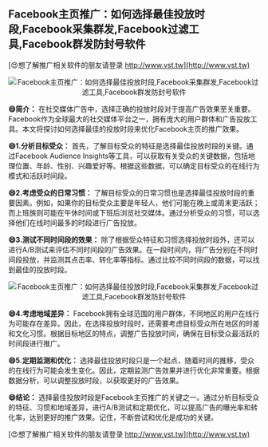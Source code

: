 ## **Facebook主页推广：如何选择最佳投放时段,Facebook采集群发,Facebook过滤工具,Facebook群发防封号软件**

[😍想了解推广相关软件的朋友请登录 http://www.vst.tw](http://www.vst.tw)

 <center><img src="https://vst.tw/MP4/tuiguang/png/1.png" alt="Facebook主页推广：如何选择最佳投放时段,Facebook采集群发,Facebook过滤工具,Facebook群发防封号软件"></center>

**😄简介：**
在社交媒体广告中，选择正确的投放时段对于提高广告效果至关重要。Facebook作为全球最大的社交媒体平台之一，拥有庞大的用户群体和广告投放工具。本文将探讨如何选择最佳的投放时段来优化Facebook主页的推广效果。

**😄1.分析目标受众：**
首先，了解目标受众的特征是选择最佳投放时段的关键。通过Facebook Audience Insights等工具，可以获取有关受众的关键数据，包括地理位置、年龄、性别、兴趣爱好等。根据这些数据，可以确定目标受众的在线行为模式和活跃时间段。

**😄2.考虑受众的日常习惯：**
了解目标受众的日常习惯也是选择最佳投放时段的重要因素。例如，如果你的目标受众主要是年轻人，他们可能在晚上或周末更活跃；而上班族则可能在午休时间或下班后浏览社交媒体。通过分析受众的习惯，可以选择他们在线时间最多的时段进行广告投放。

**😄3.测试不同时间段的效果：**
除了根据受众特征和习惯选择投放时段外，还可以进行A/B测试来评估不同时间段的广告效果。在一段时间内，将广告分别在不同时间段投放，并监测其点击率、转化率等指标。通过比较不同时间段的数据，可以找到最佳的投放时段。

 <center><img src="https://vst.tw/MP4/tuiguang/png/4.png" alt="Facebook主页推广：如何选择最佳投放时段,Facebook采集群发,Facebook过滤工具,Facebook群发防封号软件"></center>

**😄4.考虑地域差异：**
Facebook拥有全球范围的用户群体，不同地区的用户在线行为可能存在差异。因此，在选择投放时段时，还需要考虑目标受众所在地区的时差和文化习惯。根据目标地区的特点，调整广告投放时间，确保在目标受众最活跃的时间段进行推广。

**😄5.定期监测和优化：**
选择最佳投放时段只是一个起点，随着时间的推移，受众的在线行为可能会发生变化。因此，定期监测广告效果并进行优化非常重要。根据数据分析，可以调整投放时段，以获取更好的广告效果。

**😄结论：**
选择最佳投放时段是Facebook主页推广的关键之一。通过分析目标受众的特征、习惯和地域差异，进行A/B测试和定期优化，可以提高广告的曝光率和转化率，达到更好的推广效果。记住，不断尝试和优化是成功的关键。

[😍想了解推广相关软件的朋友请登录 http://www.vst.tw](http://www.vst.tw)



